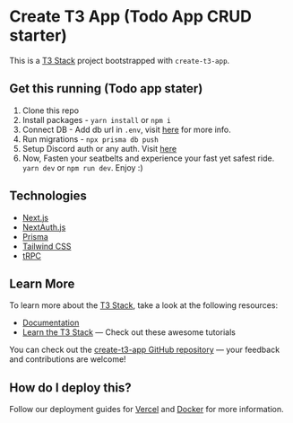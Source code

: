 # Create T3 App (Todo App CRUD starter)

This is a [T3 Stack](https://create.t3.gg/) project bootstrapped with `create-t3-app`.

## Get this running (Todo app stater)

1. Clone this repo
2. Install packages - `yarn install` or `npm i`
3. Connect DB - Add db url in `.env`, visit [here](https://www.prisma.io/docs/reference/database-reference/connection-urls) for more info.
4. Run migrations - `npx prisma db push`
5. Setup Discord auth or any auth. Visit [here](https://create.t3.gg/en/usage/first-steps)
6. Now, Fasten your seatbelts and experience your fast yet safest ride. `yarn dev` or `npm run dev`. Enjoy :)

## Technologies

-   [Next.js](https://nextjs.org)
-   [NextAuth.js](https://next-auth.js.org)
-   [Prisma](https://prisma.io)
-   [Tailwind CSS](https://tailwindcss.com)
-   [tRPC](https://trpc.io)

## Learn More

To learn more about the [T3 Stack](https://create.t3.gg/), take a look at the following resources:

-   [Documentation](https://create.t3.gg/)
-   [Learn the T3 Stack](https://create.t3.gg/en/faq#what-learning-resources-are-currently-available) — Check out these awesome tutorials

You can check out the [create-t3-app GitHub repository](https://github.com/t3-oss/create-t3-app) — your feedback and contributions are welcome!

## How do I deploy this?

Follow our deployment guides for [Vercel](https://create.t3.gg/en/deployment/vercel) and [Docker](https://create.t3.gg/en/deployment/docker) for more information.
